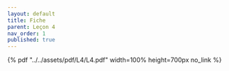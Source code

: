 ```yaml
---
layout: default
title: Fiche
parent: Leçon 4
nav_order: 1
published: true
---
```


{% pdf "../../assets/pdf/L4/L4.pdf" width=100% height=700px no_link %}